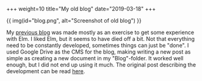 +++
weight=10
title="My old blog"
date="2019-03-18"
+++

{{ img(id="blog.png", alt="Screenshot of old blog") }}

My [previous blog](https://blog.sverre.me) was made mostly as an exercise to get some experience with Elm. <!-- more --> I liked Elm, but it seems to have died off a bit. Not that everything need to be constantly developed, sometimes things can just be "done". I used Google Drive as the CMS for the blog, making writing a new post as simple as creating a new document in my "Blog"-folder. It worked well enough, but I did not end up using it much. The original post describing the development can be read [here](https://blog.sverre.me/post/1QOwy9tcS4NyC4wAMCdiJWgoTb8H23f7Li5az8vqopBw).